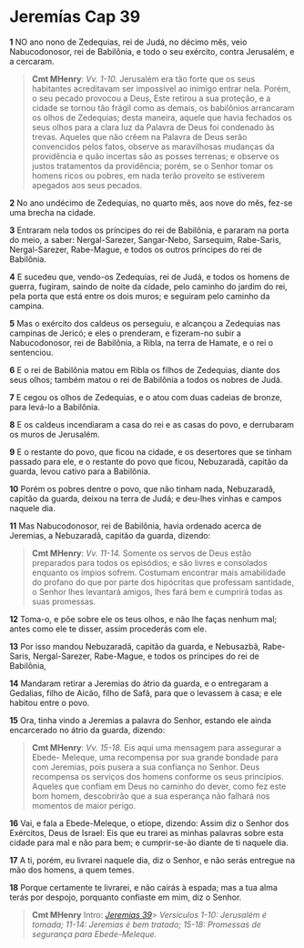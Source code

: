 # Jeremías Cap 39

**1** 	NO ano nono de Zedequias, rei de Judá, no décimo mês, veio Nabucodonosor, rei de Babilônia, e todo o seu exército, contra Jerusalém, e a cercaram.

> **Cmt MHenry**: *Vv. 1-10.* Jerusalém era tão forte que os seus habitantes acreditavam ser impossível ao inimigo entrar nela. Porém, o seu pecado provocou a Deus, Este retirou a sua proteção, e a cidade se tornou tão frágil como as demais, os babilônios arrancaram os olhos de Zedequias; desta maneira, aquele que havia fechados os seus olhos para a clara luz da Palavra de Deus foi condenado às trevas. Aqueles que não crêem na Palavra de Deus serão convencidos pelos fatos, observe as maravilhosas mudanças da providência e quão incertas são as posses terrenas; e observe os justos tratamentos da providência; porém, se o Senhor tomar os homens ricos ou pobres, em nada terão proveito se estiverem apegados aos seus pecados.

**2** 	No ano undécimo de Zedequias, no quarto mês, aos nove do mês, fez-se uma brecha na cidade.

**3** 	Entraram nela todos os príncipes do rei de Babilônia, e pararam na porta do meio, a saber: Nergal-Sarezer, Sangar-Nebo, Sarsequim, Rabe-Saris, Nergal-Sarezer, Rabe-Mague, e todos os outros príncipes do rei de Babilônia.

**4** 	E sucedeu que, vendo-os Zedequias, rei de Judá, e todos os homens de guerra, fugiram, saindo de noite da cidade, pelo caminho do jardim do rei, pela porta que está entre os dois muros; e seguiram pelo caminho da campina.

**5** 	Mas o exército dos caldeus os perseguiu, e alcançou a Zedequias nas campinas de Jericó; e eles o prenderam, e fizeram-no subir a Nabucodonosor, rei de Babilônia, a Ribla, na terra de Hamate, e o rei o sentenciou.

**6** 	E o rei de Babilônia matou em Ribla os filhos de Zedequias, diante dos seus olhos; também matou o rei de Babilônia a todos os nobres de Judá.

**7** 	E cegou os olhos de Zedequias, e o atou com duas cadeias de bronze, para levá-lo a Babilônia.

**8** 	E os caldeus incendiaram a casa do rei e as casas do povo, e derrubaram os muros de Jerusalém.

**9** 	E o restante do povo, que ficou na cidade, e os desertores que se tinham passado para ele, e o restante do povo que ficou, Nebuzaradã, capitão da guarda, levou cativo para a Babilônia.

**10** 	Porém os pobres dentre o povo, que não tinham nada, Nebuzaradã, capitão da guarda, deixou na terra de Judá; e deu-lhes vinhas e campos naquele dia.

**11** 	Mas Nabucodonosor, rei de Babilônia, havia ordenado acerca de Jeremias, a Nebuzaradã, capitão da guarda, dizendo:

> **Cmt MHenry**: *Vv. 11-14.* Somente os servos de Deus estão preparados para todos os episódios; e são livres e consolados enquanto os ímpios sofrem. Costumam encontrar mais amabilidade do profano do que por parte dos hipócritas que professam santidade, o Senhor lhes levantará amigos, lhes fará bem e cumprirá todas as suas promessas.

**12** 	Toma-o, e põe sobre ele os teus olhos, e não lhe faças nenhum mal; antes como ele te disser, assim procederás com ele.

**13** 	Por isso mandou Nebuzaradã, capitão da guarda, e Nebusazbã, Rabe-Saris, Nergal-Sarezer, Rabe-Mague, e todos os príncipes do rei de Babilônia,

**14** 	Mandaram retirar a Jeremias do átrio da guarda, e o entregaram a Gedalias, filho de Aicão, filho de Safã, para que o levassem à casa; e ele habitou entre o povo.

**15** 	Ora, tinha vindo a Jeremias a palavra do Senhor, estando ele ainda encarcerado no átrio da guarda, dizendo:

> **Cmt MHenry**: *Vv. 15-18.* Eis aqui uma mensagem para assegurar a Ebede- Meleque, uma recompensa por sua grande bondade para com Jeremias, pois pusera a sua confiança no Senhor. Deus recompensa os serviços dos homens conforme os seus princípios. Aqueles que confiam em Deus no caminho do dever, como fez este bom homem, descobrirão que a sua esperança não falhará nos momentos de maior perigo.

**16** 	Vai, e fala a Ebede-Meleque, o etíope, dizendo: Assim diz o Senhor dos Exércitos, Deus de Israel: Eis que eu trarei as minhas palavras sobre esta cidade para mal e não para bem; e cumprir-se-ão diante de ti naquele dia.

**17** 	A ti, porém, eu livrarei naquele dia, diz o Senhor, e não serás entregue na mão dos homens, a quem temes.

**18** 	Porque certamente te livrarei, e não cairás à espada; mas a tua alma terás por despojo, porquanto confiaste em mim, diz o Senhor.


> **Cmt MHenry** Intro: *[Jeremias 39](../24A-Jr/39.md#0)*> *Versículos 1-10: Jerusalém é tomada; 11-14: Jeremias é bem tratado; 15-18: Promessas de segurança para Ebede-Meleque.*
